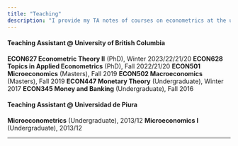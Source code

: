 ```yaml
---
title: "Teaching"
description: "I provide my TA notes of courses on econometrics at the undergraduate and graduate level."
---
```


#### Teaching Assistant @ University of British Columbia 

**ECON627 Econometric Theory II** (PhD), Winter 2023/22/21/20
**ECON628 Topics in Applied Econometrics** (PhD), Fall 2022/21/20
**ECON501 Microeconomics** (Masters), Fall 2019
**ECON502 Macroeconomics** (Masters), Fall 2019
**ECON447 Monetary Theory** (Undergraduate), Winter 2017
**ECON345 Money and Banking** (Undergraduate), Fall 2016

#### Teaching Assistant @ Universidad de Piura 

**Microeconometrics** (Undergraduate), 2013/12
**Microeconomics I** (Undergraduate), 2013/12

---